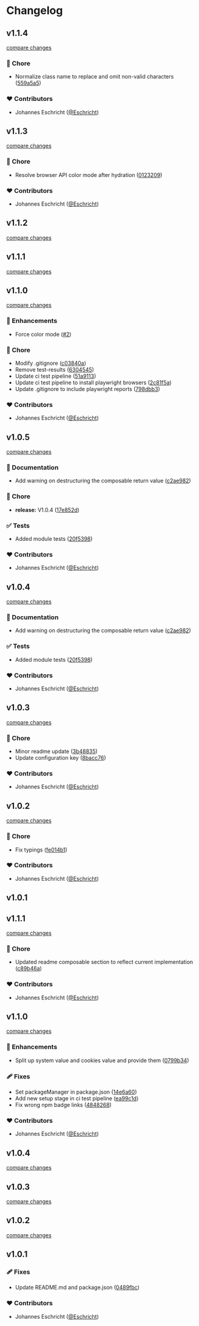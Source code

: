 # Changelog


## v1.1.4

[compare changes](https://github.com/Eschricht/nuxt-color-mode/compare/v1.1.3...v1.1.4)

### 🏡 Chore

- Normalize class name to replace and omit non-valid characters ([559a5a5](https://github.com/Eschricht/nuxt-color-mode/commit/559a5a5))

### ❤️ Contributors

- Johannes Eschricht ([@Eschricht](http://github.com/Eschricht))

## v1.1.3

[compare changes](https://github.com/Eschricht/nuxt-color-mode/compare/v1.1.2...v1.1.3)

### 🏡 Chore

- Resolve browser API color mode after hydration ([0123209](https://github.com/Eschricht/nuxt-color-mode/commit/0123209))

### ❤️ Contributors

- Johannes Eschricht ([@Eschricht](http://github.com/Eschricht))

## v1.1.2

[compare changes](https://github.com/Eschricht/nuxt-color-mode/compare/v1.1.1...v1.1.2)

## v1.1.1

[compare changes](https://github.com/Eschricht/nuxt-color-mode/compare/v1.1.0...v1.1.1)

## v1.1.0

[compare changes](https://github.com/Eschricht/nuxt-color-mode/compare/v1.0.5...v1.1.0)

### 🚀 Enhancements

- Force color mode ([#2](https://github.com/Eschricht/nuxt-color-mode/pull/2))

### 🏡 Chore

- Modify .gitignore ([c03840a](https://github.com/Eschricht/nuxt-color-mode/commit/c03840a))
- Remove test-results ([6304545](https://github.com/Eschricht/nuxt-color-mode/commit/6304545))
- Update ci test pipeline ([51a9113](https://github.com/Eschricht/nuxt-color-mode/commit/51a9113))
- Update ci test pipeline to install playwright browsers ([2c81f5a](https://github.com/Eschricht/nuxt-color-mode/commit/2c81f5a))
- Update .gitignore to include playwright reports ([798dbb3](https://github.com/Eschricht/nuxt-color-mode/commit/798dbb3))

### ❤️ Contributors

- Johannes Eschricht ([@Eschricht](http://github.com/Eschricht))

## v1.0.5

[compare changes](https://github.com/Eschricht/nuxt-color-mode/compare/v1.0.3...v1.0.5)

### 📖 Documentation

- Add warning on destructuring the composable return value ([c2ae982](https://github.com/Eschricht/nuxt-color-mode/commit/c2ae982))

### 🏡 Chore

- **release:** V1.0.4 ([17e852d](https://github.com/Eschricht/nuxt-color-mode/commit/17e852d))

### ✅ Tests

- Added module tests ([20f5398](https://github.com/Eschricht/nuxt-color-mode/commit/20f5398))

### ❤️ Contributors

- Johannes Eschricht ([@Eschricht](http://github.com/Eschricht))

## v1.0.4

[compare changes](https://github.com/Eschricht/nuxt-color-mode/compare/v1.0.3...v1.0.4)

### 📖 Documentation

- Add warning on destructuring the composable return value ([c2ae982](https://github.com/Eschricht/nuxt-color-mode/commit/c2ae982))

### ✅ Tests

- Added module tests ([20f5398](https://github.com/Eschricht/nuxt-color-mode/commit/20f5398))

### ❤️ Contributors

- Johannes Eschricht ([@Eschricht](http://github.com/Eschricht))

## v1.0.3

[compare changes](https://github.com/Eschricht/nuxt-color-mode/compare/v1.0.2...v1.0.3)

### 🏡 Chore

- Minor readme update ([3b48835](https://github.com/Eschricht/nuxt-color-mode/commit/3b48835))
- Update configuration key ([8bacc76](https://github.com/Eschricht/nuxt-color-mode/commit/8bacc76))

### ❤️ Contributors

- Johannes Eschricht ([@Eschricht](http://github.com/Eschricht))

## v1.0.2

[compare changes](https://github.com/Eschricht/nuxt-color-mode/compare/v1.0.1...v1.0.2)

### 🏡 Chore

- Fix typings ([fe014b1](https://github.com/Eschricht/nuxt-color-mode/commit/fe014b1))

### ❤️ Contributors

- Johannes Eschricht ([@Eschricht](http://github.com/Eschricht))

## v1.0.1

## v1.1.1

[compare changes](https://github.com/Eschricht/nuxt-color-mode/compare/v1.1.0...v1.1.1)

### 🏡 Chore

- Updated readme composable section to reflect current implementation ([c89b46a](https://github.com/Eschricht/nuxt-color-mode/commit/c89b46a))

### ❤️ Contributors

- Johannes Eschricht ([@Eschricht](http://github.com/Eschricht))

## v1.1.0

[compare changes](https://github.com/Eschricht/nuxt-color-mode/compare/v1.0.4...v1.1.0)

### 🚀 Enhancements

- Split up system value and cookies value and provide them ([0799b34](https://github.com/Eschricht/nuxt-color-mode/commit/0799b34))

### 🩹 Fixes

- Set packageManager in package.json ([14e6a60](https://github.com/Eschricht/nuxt-color-mode/commit/14e6a60))
- Add new setup stage in ci test pipeline ([ea99c1d](https://github.com/Eschricht/nuxt-color-mode/commit/ea99c1d))
- Fix wrong npm badge links ([4848268](https://github.com/Eschricht/nuxt-color-mode/commit/4848268))

### ❤️ Contributors

- Johannes Eschricht ([@Eschricht](http://github.com/Eschricht))

## v1.0.4

[compare changes](https://github.com/Eschricht/nuxt-color-mode/compare/v1.0.3...v1.0.4)

## v1.0.3

[compare changes](https://github.com/Eschricht/nuxt-color-mode/compare/v1.0.2...v1.0.3)

## v1.0.2

[compare changes](https://github.com/Eschricht/nuxt-color-mode/compare/v1.0.1...v1.0.2)

## v1.0.1


### 🩹 Fixes

- Update README.md and package.json ([0489fbc](https://github.com/Eschricht/nuxt-color-mode/commit/0489fbc))

### ❤️ Contributors

- Johannes Eschricht ([@Eschricht](http://github.com/Eschricht))


